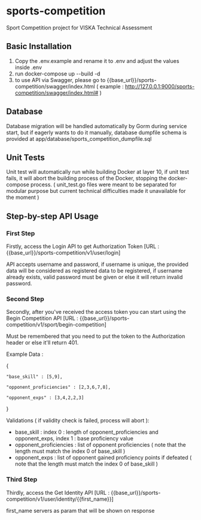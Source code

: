 # sports-competition

Sport Competition project for VISKA Technical Assessment

## Basic Installation

1. Copy the .env.example and rename it to .env and adjust the values inside .env
2. run docker-compose up --build -d
3. to use API via Swagger, please go to {{base_url}}/sports-competition/swagger/index.html ( example : http://127.0.0.1:9000/sports-competition/swagger/index.html# )

## Database

Database migration will be handled automatically by Gorm during service start, but if eagerly wants to do it manually, database dumpfile schema is provided at app/database/sports_competition_dumpfile.sql

## Unit Tests

Unit test will automatically run while building Docker at layer 10, if unit test fails, it will abort the building process of the Docker, stopping the docker-compose process. ( unit_test.go files were meant to be separated for modular purpose but current technical difficulties made it unavailable for the moment )

## Step-by-step API Usage

### First Step
Firstly, access the Login API to get Authorization Token [URL : {{base_url}}/sports-competition/v1/user/login]

API accepts username and password, if username is unique, the provided data will be considered as registered data to be registered, if username already exists, valid password must be given or else it will return invalid password.

### Second Step
Secondly, after you've received the access token you can start using the Begin Competition API [URL : {{base_url}}/sports-competition/v1/sport/begin-competition]

Must be remembered that you need to put the token to the Authorization header or else it'll return 401.

Example Data :

{

    "base_skill" : [5,9],

    "opponent_proficiencies" : [2,3,6,7,8],

    "opponent_exps" : [3,4,2,2,3]

}

Validations ( if validity check is failed, process will abort ):
* base_skill : index 0 : length of opponent_proficiencies and opponent_exps, index 1 : base proficiency value
* opponent_proficiencies : list of opponent proficiencies ( note that the length must match the index 0 of base_skill )
* opponent_exps : list of opponent gained proficiency points if defeated ( note that the length must match the index 0 of base_skill )


### Third Step
Thirdly, access the Get Identity API [URL : {{base_url}}/sports-competition/v1/user/identity/{{first_name}}]

first_name servers as param that will be shown on response 